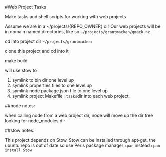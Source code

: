 #Web Project Tasks

Make tasks and shell scripts for working with web projects

Assume we are in a ~/projects/{REPO_OWNER} dir
Our web projects will be in domain named directories, like so
`~/projects/grantmacken/gmack.nz`

cd into  project dir  `~/projects/grantmacken`  

clone this project and cd into it

make build

will use stow to
1. symlink to bin dir one level up
2. symlink properties files to one level up
3. symlink node package.json file to one level up
4. symlink project Makefile  `.tasks`dir into each web project.


##node notes:

when calling node from a web project dir, node will move up the dir tree looking for node_modules dir

##stow notes.

This project depends on Stow.
Stow can be installed through  apt-get, the  ubuntu repo is out of date so use Perls package manager `cpan` instead
`cpan install Stow`


